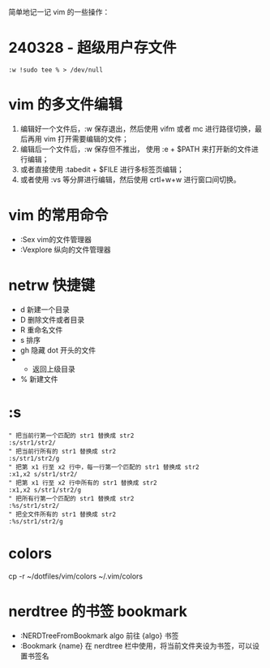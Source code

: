 简单地记一记 vim 的一些操作：

# 240328 - 超级用户存文件

```
:w !sudo tee % > /dev/null
```

# vim 的多文件编辑

1. 编辑好一个文件后，:w 保存退出，然后使用 vifm 或者 mc 进行路径切换，最后再用 vim 打开需要编辑的文件；
2. 编辑后一个文件后，:w 保存但不推出， 使用 :e + $PATH 来打开新的文件进行编辑；
3. 或者直接使用 :tabedit + $FILE 进行多标签页编辑；
4. 或者使用 :vs 等分屏进行编辑，然后使用 crtl+w+w 进行窗口间切换。

# vim 的常用命令

- :Sex vim的文件管理器
- :Vexplore 纵向的文件管理器

# netrw 快捷键

- d 新建一个目录
- D 删除文件或者目录
- R 重命名文件
- s 排序
- gh 隐藏 dot 开头的文件
- - 返回上级目录
- % 新建文件

# :s

```
" 把当前行第一个匹配的 str1 替换成 str2
:s/str1/str2/
" 把当前行所有的 str1 替换成 str2
:s/str1/str2/g
" 把第 x1 行至 x2 行中，每一行第一个匹配的 str1 替换成 str2
:x1,x2 s/str1/str2/
" 把第 x1 行至 x2 行中所有的 str1 替换成 str2
:x1,x2 s/str1/str2/g
" 把所有行第一个匹配的 str1 替换成 str2
:%s/str1/str2/
" 把全文件所有的 str1 替换成 str2
:%s/str1/str2/g
```

# colors

cp -r ~/dotfiles/vim/colors ~/.vim/colors

# nerdtree 的书签 bookmark

- :NERDTreeFromBookmark algo 前往 {algo} 书签
- :Bookmark {name} 在 nerdtree 栏中使用，将当前文件夹设为书签，可以设置书签名
